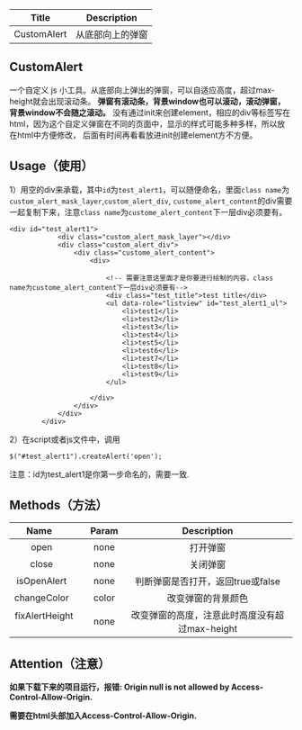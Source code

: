 |Title       |Description     |
|:----------:|:-------------:|
|CustomAlert|从底部向上的弹窗|

## CustomAlert

一个自定义 js 小工具。从底部向上弹出的弹窗，可以自适应高度，超过max-height就会出现滚动条。
**弹窗有滚动条，背景window也可以滚动，滚动弹窗，背景window不会随之滚动。**
没有通过init来创建element，相应的div等标签写在html，因为这个自定义弹窗在不同的页面中，显示的样式可能多种多样，所以放在html中方便修改，
后面有时间再看看放进init创建element方不方便。

## Usage（使用）

1）用空的div来承载，其中`id`为`test_alert1`，可以随便命名，里面`class name`为`custom_alert_mask_layer`,`custom_alert_div`,
`custome_alert_content`的div需要一起复制下来，注意`class name`为`custome_alert_content`下一层div必须要有。
```
<div id="test_alert1">
            <div class="custom_alert_mask_layer"></div>
            <div class="custom_alert_div">
                <div class="custome_alert_content">
                    <div>

                        <!-- 需要注意这里面才是你要进行绘制的内容，class name为custome_alert_content下一层div必须要有-->
                        <div class="test_title">test title</div>
                        <ul data-role="listview" id="test_alert1_ul">
                            <li>test1</li>
                            <li>test2</li>
                            <li>test3</li>
                            <li>test4</li>
                            <li>test5</li>
                            <li>test6</li>
                            <li>test7</li>
                            <li>test8</li>
                            <li>test9</li>
                        </ul>

                    </div>
                </div>
            </div>
        </div>
```
2）在script或者js文件中，调用
```
$("#test_alert1").createAlert('open');
```
注意：id为test_alert1是你第一步命名的，需要一致.

## Methods（方法）

|Name        |Param     |Description|
|:----------:|:-------------:|:-------------:|
|open          |none|打开弹窗|
|close          |none|关闭弹窗|
|isOpenAlert          |none|判断弹窗是否打开，返回true或false|
|changeColor          |color|改变弹窗的背景颜色|
|fixAlertHeight          |none|改变弹窗的高度，注意此时高度没有超过max-height|

## Attention（注意）

**如果下载下来的项目运行，报错: Origin null is not allowed by Access-Control-Allow-Origin.**

**需要在html头部加入Access-Control-Allow-Origin.**








